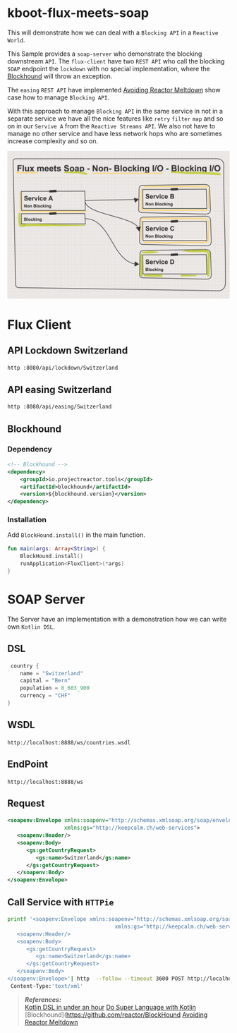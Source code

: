 # kboot-flux-meets-soap

This will demonstrate how we can deal with a `Blocking API` in a `Reactive World`.

This Sample provides a `soap-server` who demonstrate the blocking downstream `API`.
The `flux-client` have two `REST API` who call the blocking `SOAP` endpoint the `lockdown` with no special implementation,
where the [Blockhound](https://github.com/reactor/BlockHound) will throw an exception. 

The `easing` `REST API` have implemented [Avoiding Reactor Meltdown](https://www.youtube.com/watch?v=xCu73WVg8Ps&t=7s) show case how to manage `Blocking API`.

With this approach to manage `Blocking API` in the same service in not in a separate service we have all the nice features like `retry` `filter` `map` and so on in our `Servive A` from the `Reactive Streams API`. 
We also not have to manage no other service and have less network hops who are sometimes increase complexity and so on.


![FluxMeetsSoap.png](/img/FluxMeetsSoap.png)


# Flux Client
## API Lockdown Switzerland
```bash
http :8080/api/lockdown/Switzerland
```

## API easing Switzerland
```bash
http :8080/api/easing/Switzerland
```


## Blockhound
### Dependency 
```xml
<!-- Blockhound	-->
<dependency>
    <groupId>io.projectreactor.tools</groupId>
    <artifactId>blockhound</artifactId>
    <version>${blockhound.version}</version>
</dependency>
```
### Installation
Add `BlockHound.install()` in the main function.
````kotlin
fun main(args: Array<String>) {
	BlockHound.install()
	runApplication<FluxClient>(*args)
}
````




# SOAP Server
The Server have an implementation with a demonstration how we can write own `Kotlin DSL`.

## DSL
```kotlin
 country {
    name = "Switzerland"
    capital = "Bern"
    population = 8_603_900
    currency = "CHF"
}
```


## WSDL 
`http://localhost:8888/ws/countries.wsdl`

## EndPoint
`http://localhost:8888/ws`

## Request 
```xml
<soapenv:Envelope xmlns:soapenv="http://schemas.xmlsoap.org/soap/envelope/"
				  xmlns:gs="http://keepcalm.ch/web-services">
   <soapenv:Header/>
   <soapenv:Body>
      <gs:getCountryRequest>
         <gs:name>Switzerland</gs:name>
      </gs:getCountryRequest>
   </soapenv:Body>
</soapenv:Envelope>
```

## Call Service with `HTTPie`

```bash
printf '<soapenv:Envelope xmlns:soapenv="http://schemas.xmlsoap.org/soap/envelope/"
                                  xmlns:gs="http://keepcalm.ch/web-services">
   <soapenv:Header/>
   <soapenv:Body>
      <gs:getCountryRequest>
         <gs:name>Switzerland</gs:name>
      </gs:getCountryRequest>
   </soapenv:Body>
</soapenv:Envelope>'| http  --follow --timeout 3600 POST http://localhost:8888/ws \
 Content-Type:'text/xml'
```


 
> **_References:_**  
>[Kotlin DSL in under an hour](https://www.youtube.com/watch?v=zYNbsVv9oN0)
>[Do Super Language with Kotlin](https://www.youtube.com/watch?v=hYXAFO3q3qU)
>[Blockhound](https://github.com/reactor/BlockHound
>[Avoiding Reactor Meltdown](https://www.youtube.com/watch?v=xCu73WVg8Ps&t=7s)
 

 

